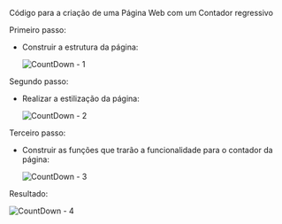 Código para a criação de uma Página Web com um Contador regressivo

Primeiro passo:

- Construir a estrutura da página:

  ![CountDown - 1 ](https://github.com/davimarinho01/CountDown/assets/148814974/8a368ad1-cebc-40cf-8319-c76758130da0)


Segundo passo: 

- Realizar a estilização da página:

  ![CountDown - 2](https://github.com/davimarinho01/CountDown/assets/148814974/83876afa-4eb2-46d7-b0ce-b6c895974d98)


Terceiro passo:

- Construir as funções que trarão a funcionalidade para o contador da página:

  ![CountDown - 3](https://github.com/davimarinho01/CountDown/assets/148814974/b26d12e0-3402-4fde-b264-123330967b74)


Resultado:

  ![CountDown - 4](https://github.com/davimarinho01/CountDown/assets/148814974/e5fed12b-c671-4e33-89cf-f8cecf4efd19)
